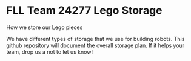 # FLL Team 24277 Lego Storage
How we store our Lego pieces

We have different types of storage that we use for building robots. This github repository will document the overall storage plan. If it helps your team, drop us a not to let us know!

